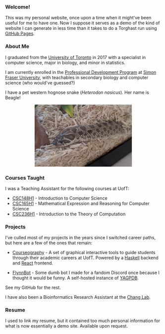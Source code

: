 ### Welcome!

This was my personal website, once upon a time when it might've been useful for me to have one. Now I suppose it serves as a demo of the kind of website I can generate in less time than it takes to do a Torghast run using [GitHub Pages](https://pages.github.com).

### About Me

I graduated from the [University of Toronto](https://www.utoronto.ca/) in 2017 with a specialist in computer science, major in biology, and minor in statistics.

I am currently enrolled in the [Professional Development Program](https://www.sfu.ca/education/teachersed/programs/pdp/overview.html) at [Simon Fraser University](https://www.sfu.ca/), with teachables in secondary biology and computer science (who would've guessed?)

I have a pet western hognose snake (_Heterodon nasicus_). Her name is Beagle!

<div style="text-align: center;">
	<a href="/assets/beagle.jpg">
		<img src="/assets/beagle.jpg" height="200">
	</a>
</div>


### Courses Taught

I was a Teaching Assistant for the following courses at UofT:

- [CSC148H1](https://artsci.calendar.utoronto.ca/section/Computer-Science#courses) - Introduction to Computer Science
- [CSC165H1](https://artsci.calendar.utoronto.ca/section/Computer-Science#courses) - Mathematical Expression and Reasoning for Computer Science
- [CSC236H1](https://artsci.calendar.utoronto.ca/section/Computer-Science#courses) - Introduction to the Theory of Computation


### Projects

I've culled most of my projects in the years since I switched career paths, but here are a few of the ones that remain:

- [Courseography](https://courseography.cdf.toronto.edu/graph) - A set of graphical interactive tools to guide students through their academic careers at UofT. Powered by a [Haskell](https://www.haskell.org/) backend and [React](https://reactjs.org/) frontend.

- [FlynnBot](https://discord.com/developers/applications/770906949898338305/information) - Some dumb bot I made for a fandom Discord once because I thought it would be funny. A self-hosted instance of [YAGPDB](https://yagpdb.xyz/).

See my GitHub for the rest.

I have also been a Bioinformatics Research Assistant at the [Chang Lab](https://chang.eeb.utoronto.ca/).


### Resume

I used to link my resume, but it contained too much personal information for what is now essentially a demo site. Available upon request.
